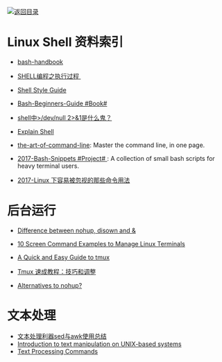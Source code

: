 [![返回目录](https://parg.co/UGo)](https://parg.co/b4z) 


# Linux Shell 资料索引

- [bash-handbook](https://github.com/denysdovhan/bash-handbook)

- [SHELL编程之执行过程 ](http://mp.weixin.qq.com/s?__biz=MzIxNDMyODgyMA==&mid=2247483666&idx=1&sn=b3df5f3f8d8803fb88719463388db4ed&scene=0#wechat_redirect)

- [Shell Style Guide](https://google.github.io/styleguide/shell.xml?utm_source=tuicool&utm_medium=referral)

- [Bash-Beginners-Guide #Book#](http://www.tldp.org/LDP/Bash-Beginners-Guide/html/sect_01_01.html)

- [shell中>/dev/null 2>&1是什么鬼？](http://www.kissyu.org/2016/12/25/shell%E4%B8%AD%3E%20:dev:null%202%20%3E%20&1%E6%98%AF%E4%BB%80%E4%B9%88%E9%AC%BC%EF%BC%9F/?hmsr=toutiao.io&utm_medium=toutiao.io&utm_source=toutiao.io)

- [Explain Shell](http://www.explainshell.com/) 

- [the-art-of-command-line](https://parg.co/bXZ): Master the command line, in one page.



- [2017-Bash-Snippets #Project# ](https://github.com/alexanderepstein/Bash-Snippets): A collection of small bash scripts for heavy terminal users.

- [2017-Linux 下容易被忽视的那些命令用法](https://parg.co/b2E)

# 后台运行

- [Difference between nohup, disown and &](http://unix.stackexchange.com/questions/3886/difference-between-nohup-disown-and)
- [10 Screen Command Examples to Manage Linux Terminals](http://www.tecmint.com/screen-command-examples-to-manage-linux-terminals/)
- [A Quick and Easy Guide to tmux](http://www.hamvocke.com/blog/a-quick-and-easy-guide-to-tmux/)
- [Tmux 速成教程：技巧和调整](http://blog.jobbole.com/87584/)


- [Alternatives to nohup?](http://askubuntu.com/questions/600956/alternatives-to-nohup)

# 文本处理

- [文本处理利器sed与awk使用总结](https://taozj.org/201612/cmd-tools-sed-awk.html?hmsr=toutiao.io&utm_medium=toutiao.io&utm_source=toutiao.io)
- [Introduction to text manipulation on UNIX-based systems](https://www.ibm.com/developerworks/aix/library/au-unixtext/#19Useofsortoutline)
- [Text Processing Commands](http://www.tldp.org/LDP/abs/html/textproc.html) 

